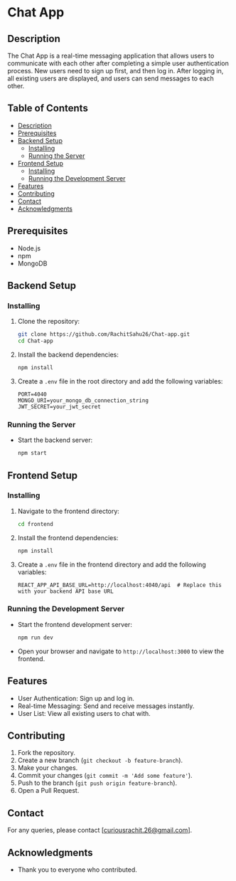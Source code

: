 # Chat App

## Description
The Chat App is a real-time messaging application that allows users to communicate with each other after completing a simple user authentication process. New users need to sign up first, and then log in. After logging in, all existing users are displayed, and users can send messages to each other.

## Table of Contents
- [Description](#description)
- [Prerequisites](#prerequisites)
- [Backend Setup](#backend-setup)
  - [Installing](#installing)
  - [Running the Server](#running-the-server)
- [Frontend Setup](#frontend-setup)
  - [Installing](#installing-1)
  - [Running the Development Server](#running-the-development-server)
- [Features](#features)
- [Contributing](#contributing)
- [Contact](#contact)
- [Acknowledgments](#acknowledgments)

## Prerequisites
- Node.js
- npm
- MongoDB

## Backend Setup

### Installing
1. Clone the repository:
    ```bash
    git clone https://github.com/RachitSahu26/Chat-app.git
    cd Chat-app
    ```

2. Install the backend dependencies:
    ```bash
    npm install
    ```

3. Create a `.env` file in the root directory and add the following variables:
    ```env
    PORT=4040
    MONGO_URI=your_mongo_db_connection_string
    JWT_SECRET=your_jwt_secret
    ```

### Running the Server
- Start the backend server:
    ```bash
    npm start
    ```

## Frontend Setup

### Installing
1. Navigate to the frontend directory:
    ```bash
    cd frontend
    ```

2. Install the frontend dependencies:
    ```bash
    npm install
    ```

3. Create a `.env` file in the frontend directory and add the following variables:
    ```env
    REACT_APP_API_BASE_URL=http://localhost:4040/api  # Replace this with your backend API base URL
    ```

### Running the Development Server
- Start the frontend development server:
    ```bash
    npm run dev
    ```

- Open your browser and navigate to `http://localhost:3000` to view the frontend.

## Features
- User Authentication: Sign up and log in.
- Real-time Messaging: Send and receive messages instantly.
- User List: View all existing users to chat with.

## Contributing
1. Fork the repository.
2. Create a new branch (`git checkout -b feature-branch`).
3. Make your changes.
4. Commit your changes (`git commit -m 'Add some feature'`).
5. Push to the branch (`git push origin feature-branch`).
6. Open a Pull Request.


## Contact
For any queries, please contact [curiousrachit.26@gmail.com].

## Acknowledgments
- Thank you to everyone who contributed.
